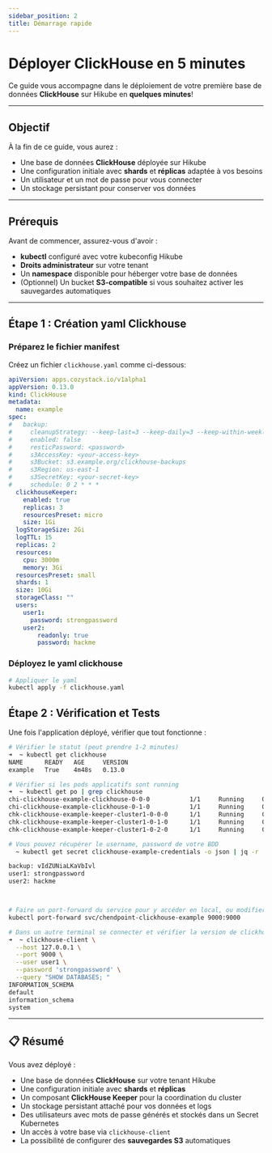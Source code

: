 ```yaml
---
sidebar_position: 2
title: Démarrage rapide
---
```


# Déployer ClickHouse en 5 minutes

Ce guide vous accompagne dans le déploiement de votre première base de données **ClickHouse** sur Hikube en **quelques minutes**!

---

## Objectif

À la fin de ce guide, vous aurez :  
- Une base de données **ClickHouse** déployée sur Hikube  
- Une configuration initiale avec **shards** et **réplicas** adaptée à vos besoins  
- Un utilisateur et un mot de passe pour vous connecter  
- Un stockage persistant pour conserver vos données  

---

## Prérequis

Avant de commencer, assurez-vous d'avoir :  
- **kubectl** configuré avec votre kubeconfig Hikube  
- **Droits administrateur** sur votre tenant  
- Un **namespace** disponible pour héberger votre base de données  
- (Optionnel) Un bucket **S3-compatible** si vous souhaitez activer les sauvegardes automatiques  

---

## Étape 1 : Création yaml Clickhouse

### **Préparez le fichier manifest**

Créez un fichier `clickhouse.yaml` comme ci-dessous: 

```yaml title="clickhouse.yaml"
apiVersion: apps.cozystack.io/v1alpha1
appVersion: 0.13.0
kind: ClickHouse
metadata:
  name: example
spec:
#   backup:
#     cleanupStrategy: --keep-last=3 --keep-daily=3 --keep-within-weekly=1m
#     enabled: false
#     resticPassword: <password>
#     s3AccessKey: <your-access-key>
#     s3Bucket: s3.example.org/clickhouse-backups
#     s3Region: us-east-1
#     s3SecretKey: <your-secret-key>
#     schedule: 0 2 * * *
  clickhouseKeeper:
    enabled: true
    replicas: 3
    resourcesPreset: micro
    size: 1Gi
  logStorageSize: 2Gi
  logTTL: 15
  replicas: 2
  resources:
    cpu: 3000m
    memory: 3Gi
  resourcesPreset: small
  shards: 1
  size: 10Gi
  storageClass: ""
  users:
    user1:
      password: strongpassword
    user2:
        readonly: true
        password: hackme      
```

### **Déployez le yaml clickhouse**

```bash
# Appliquer le yaml
kubectl apply -f clickhouse.yaml
```

## Étape 2 : Vérification et Tests

Une fois l'application déployé, vérifier que tout fonctionne :

```bash
# Vérifier le statut (peut prendre 1-2 minutes)
➜  ~ kubectl get clickhouse
NAME      READY   AGE     VERSION
example   True    4m48s   0.13.0

# Vérifier si les pods applicatifs sont running
➜  ~ kubectl get po | grep clickhouse
chi-clickhouse-example-clickhouse-0-0-0           1/1     Running     0             3m43s
chi-clickhouse-example-clickhouse-0-1-0           1/1     Running     0             2m28s
chk-clickhouse-example-keeper-cluster1-0-0-0      1/1     Running     0             3m17s
chk-clickhouse-example-keeper-cluster1-0-1-0      1/1     Running     0             2m50s
chk-clickhouse-example-keeper-cluster1-0-2-0      1/1     Running     0             2m28s

# Vous pouvez récupérer le username, password de votre BDD
  ~ kubectl get secret clickhouse-example-credentials -o json | jq -r '.data | to_entries[] | "\(.key): \(.value|@base64d)"'

backup: vIdZUNiaLKaVbIvl
user1: strongpassword
user2: hackme



# Faire un port-forward du service pour y accéder en local, ou modifier le service en tant que LoadBalancer
kubectl port-forward svc/chendpoint-clickhouse-example 9000:9000

# Dans un autre terminal se connecter et vérifier la version de clickhouse
➜  ~ clickhouse-client \
  --host 127.0.0.1 \
  --port 9000 \
  --user user1 \
  --password 'strongpassword' \
  --query "SHOW DATABASES; "
INFORMATION_SCHEMA
default
information_schema
system
```

---

## 📋 Résumé

Vous avez déployé :  

- Une base de données **ClickHouse** sur votre tenant Hikube  
- Une configuration initiale avec **shards** et **réplicas**  
- Un composant **ClickHouse Keeper** pour la coordination du cluster  
- Un stockage persistant attaché pour vos données et logs  
- Des utilisateurs avec mots de passe générés et stockés dans un Secret Kubernetes  
- Un accès à votre base via `clickhouse-client`
- La possibilité de configurer des **sauvegardes S3** automatiques  